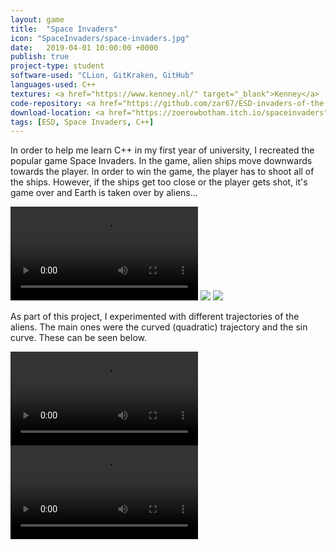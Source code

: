 ```yaml
---
layout: game
title:  "Space Invaders"
icon: "SpaceInvaders/space-invaders.jpg"
date:   2019-04-01 10:00:00 +0000
publish: true
project-type: student
software-used: "CLion, GitKraken, GitHub"
languages-used: C++
textures: <a href="https://www.kenney.nl/" target="_blank">Kenney</a>
code-repository: <a href="https://github.com/zar67/ESD-invaders-of-the-earth" target="_blank">GitHub</a>
download-location: <a href="https://zoerowbotham.itch.io/spaceinvaders" target="_blank">zoerowbotham.itch.io</a>
tags: [ESD, Space Invaders, C++]
---
```


In order to help me learn C++ in my first year of university, I recreated the popular game Space Invaders. In the game, alien ships move downwards towards the player. In order to win the game, the player has to shoot all of the ships. However, if the ships get too close or the player gets shot, it's game over and Earth is taken over by aliens...

<video controls>
  <source src="{{ site.baseurl }}/assets/SpaceInvaders/space-invaders-normal.mp4" type="video/mp4">
</video>

<img src="{{ site.baseurl }}/assets/SpaceInvaders/space-invaders-normal.jpg"/>
<img src="{{ site.baseurl }}/assets/SpaceInvaders/space-invaders-lost.jpg"/>

As part of this project, I experimented with different trajectories of the aliens. The main ones were the curved (quadratic) trajectory and the sin curve. These can be seen below.

<video controls>
  <source src="{{ site.baseurl }}/assets/SpaceInvaders/space-invaders-quadratic-movement.mp4" type="video/mp4">
</video>

<video controls>
  <source src="{{ site.baseurl }}/assets/SpaceInvaders/space-invaders-sine-movement.mp4" type="video/mp4">
</video>